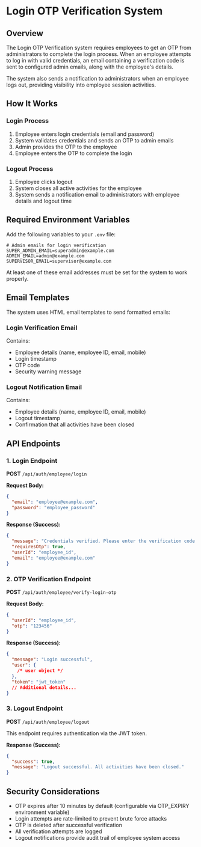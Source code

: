 # Login OTP Verification System

## Overview

The Login OTP Verification system requires employees to get an OTP from administrators to complete the login process. When an employee attempts to log in with valid credentials, an email containing a verification code is sent to configured admin emails, along with the employee's details.

The system also sends a notification to administrators when an employee logs out, providing visibility into employee session activities.

## How It Works

### Login Process

1. Employee enters login credentials (email and password)
2. System validates credentials and sends an OTP to admin emails
3. Admin provides the OTP to the employee
4. Employee enters the OTP to complete the login

### Logout Process

1. Employee clicks logout
2. System closes all active activities for the employee
3. System sends a notification email to administrators with employee details and logout time

## Required Environment Variables

Add the following variables to your `.env` file:

```
# Admin emails for login verification
SUPER_ADMIN_EMAIL=superadmin@example.com
ADMIN_EMAIL=admin@example.com
SUPERVISOR_EMAIL=supervisor@example.com
```

At least one of these email addresses must be set for the system to work properly.

## Email Templates

The system uses HTML email templates to send formatted emails:

### Login Verification Email

Contains:

- Employee details (name, employee ID, email, mobile)
- Login timestamp
- OTP code
- Security warning message

### Logout Notification Email

Contains:

- Employee details (name, employee ID, email, mobile)
- Logout timestamp
- Confirmation that all activities have been closed

## API Endpoints

### 1. Login Endpoint

**POST** `/api/auth/employee/login`

**Request Body:**

```json
{
  "email": "employee@example.com",
  "password": "employee_password"
}
```

**Response (Success):**

```json
{
  "message": "Credentials verified. Please enter the verification code sent to administrators.",
  "requiresOtp": true,
  "userId": "employee_id",
  "email": "employee@example.com"
}
```

### 2. OTP Verification Endpoint

**POST** `/api/auth/employee/verify-login-otp`

**Request Body:**

```json
{
  "userId": "employee_id",
  "otp": "123456"
}
```

**Response (Success):**

```json
{
  "message": "Login successful",
  "user": {
    /* user object */
  },
  "token": "jwt_token"
  // Additional details...
}
```

### 3. Logout Endpoint

**POST** `/api/auth/employee/logout`

This endpoint requires authentication via the JWT token.

**Response (Success):**

```json
{
  "success": true,
  "message": "Logout successful. All activities have been closed."
}
```

## Security Considerations

- OTP expires after 10 minutes by default (configurable via OTP_EXPIRY environment variable)
- Login attempts are rate-limited to prevent brute force attacks
- OTP is deleted after successful verification
- All verification attempts are logged
- Logout notifications provide audit trail of employee system access
